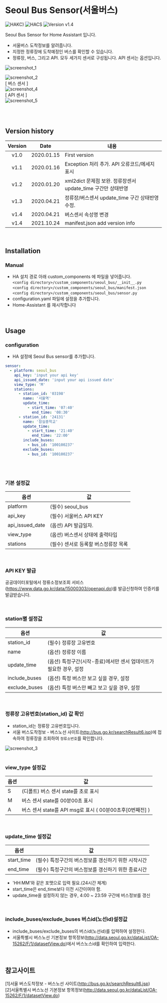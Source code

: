 # Seoul Bus Sensor(서울버스)

![HAKC)][hakc-shield]
![HACS][hacs-shield]
![Version v1.4][version-shield]

Seoul Bus Sensor for Home Assistant 입니다.<br>
- 서울버스 도착정보를 알려줍니다.
- 지정한 정류장에 도착예정인 버스를 확인할 수 있습니다.
- 정류장, 버스, 그리고 API. 모두 세가지 센서로 구성됩니다. API 센서는 옵션입니다.

![screenshot_1](https://github.com/miumida/seoul_bus/blob/master/image/Screenshot_1.png?raw=true)<br>

![screenshot_2](https://github.com/miumida/seoul_bus/blob/master/image/Screenshot_2.png?raw=true)<br>
[ 버스 센서 ]<br>
![screenshot_4](https://github.com/miumida/seoul_bus/blob/master/image/Screenshot_4.png?raw=true)<br>
[ API 센서 ]<br>
![screenshot_5](https://github.com/miumida/seoul_bus/blob/master/image/Screenshot_5.png?raw=true)<br>

<br><br>
## Version history
| Version | Date        | 내용              |
| :-----: | :---------: | ----------------------- |
| v1.0    | 2020.01.15  | First version  |
| v1.1    | 2020.01.16  | Exception 처리 추가. API 오류코드/메세지 표시  |
| v1.2    | 2020.01.20  | xml2dict 문제점 보완. 정류장센서 update_time 구간만 상태반영  |
| v1.3    | 2020.04.21  | 정류장/버스센서 update_time 구간 상태반영 수정.  |
| v1.4    | 2020.04.21  | 버스센서 속성명 변경  |
| v1.4    | 2021.10.24  | manifest.json add version info  |

<br>

## Installation
### Manual
- HA 설치 경로 아래 custom_components 에 파일을 넣어줍니다.<br>
  `<config directory>/custom_components/seoul_bus/__init__.py`<br>
  `<config directory>/custom_components/seoul_bus/manifest.json`<br>
  `<config directory>/custom_components/seoul_bus/sensor.py`<br>
- configuration.yaml 파일에 설정을 추가합니다.<br>
- Home-Assistant 를 재시작합니다<br>

<br>

## Usage
### configuration
- HA 설정에 Seoul Bus sensor를 추가합니다.<br>
```yaml
sensor:
  - platform: seoul_bus
    api_key: 'input your api key'
    api_issued_date: 'input your api issued date'
    view_type: 'M'
    stations:
      - station_id: '03198'
        name: '서울역'
        update_time:
          - start_time: '07:40'
            end_time: '08:30'
      - station_id: '24131'
        name: '잠실중학교'
        update_time:
          - start_time: '21:40'
            end_time: '22:00'
        include_buses:
          - bus_id: '100100237'
        exclude_buses:
          - bus_id: '100100237'
```
<br><br>
### 기본 설정값

|옵션|값|
|--|--|
|platform| (필수) seoul_bus |
|api_key| (필수) 서울버스 API KEY |
|api_issued_date| (옵션) API 발급일자. |
|view_type | (옵션) 버스센서 상태에 출력타입 |
|stations| (필수) 센서로 등록할 버스정류장 목록 |

<br>

### API KEY 발급
공공데이터포털에서 정류소정보조회 서비스(<https://www.data.go.kr/data/15000303/openapi.do>)를 발급신청하여 인증키를 발급받습니다.

<br>

### station별 설정값

|옵션|값|
|--|--|
|station_id| (필수) 정류장 고유번호 |
|name| (옵션) 정류장 이름 |
|update_time| (옵션) 특정구간(시작-종료)에서만 센서 업데이트가 필요한 경우, 설정 |
|include_buses| (옵션) 특정 버스만 보고 싶을 경우, 설정 |
|exclude_buses| (옵션) 특정 버스만 빼고 보고 싶을 경우, 설정 |

<br>

### 정류장 고유번호(station_id) 값 확인
- station_id는 정류장 고유번호입니다.
- 서울 버스도착정보 - 버스노선 사이트(<http://bus.go.kr/searchResult6.jsp>)에 접속하여 정류장을 조회하여 ```정류소번호```를 확인합니다.

![screenshot_3](https://github.com/miumida/seoul_bus/blob/master/image/Screenshot_3.png?raw=true)<br>
<br>

### view_type 설정값

|옵션|값|
|--|--|
|S| (디폴트) 버스 센서 state를 초로 표시 |
|M| 버스 센서 state를 00분00초 표시 |
|A| 버스 센서 state를 API msg로 표시 ( 00분00초후[0번째전] )|

<br>

### update_time 설정값

|옵션|값|
|--|--|
|start_time| (필수) 특정구간의 버스정보를 갱신하기 위한 시작시간 |
|end_time| (필수) 특정구간의 버스정보를 갱신하기 위한 종료시간 |

- 'HH:MM'와 같은 포맷으로 입력 필요.(24시간 체계)
- start_time은 end_time보다 이전 시간이여야 함.
- update_time을 설정하지 않는 경우, 4:00 ~ 23:59 구간에 버스정보를 갱신

<br>

### include_buses/exclude_buses 버스id(노선id)설정값
- include_buses/exclude_buses의 버스id(노선id)를 입력하여 설정한다.
- 서울특별시 버스노선 기본정보 항목정보(<http://data.seoul.go.kr/dataList/OA-15262/F/1/datasetView.do>)에서 버스노스id를 확인하여 입력한다.

<br>

## 참고사이트
[1]서울 버스도착정보 - 버스노선 사이트(<http://bus.go.kr/searchResult6.jsp>)<br>
[2]서울특별시 버스노선 기본정보 항목정보(<http://data.seoul.go.kr/dataList/OA-15262/F/1/datasetView.do>)

[version-shield]: https://img.shields.io/badge/version-v1.4.1-orange.svg
[hakc-shield]: https://img.shields.io/badge/HAKC-Enjoy-blue.svg
[hacs-shield]: https://img.shields.io/badge/HACS-Custom-red.svg
